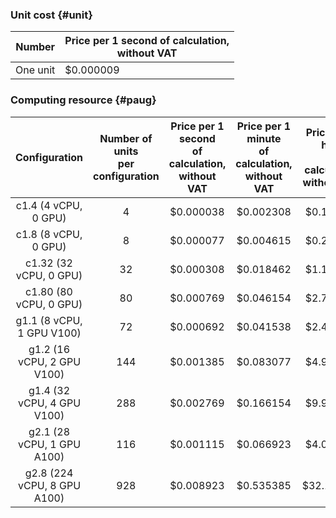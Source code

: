 ### Unit cost {#unit}

Number | Price per 1 second of calculation, <br>without VAT
---- | ----
One unit | $0.000009

### Computing resource {#paug}

| Configuration | Number of units <br>per configuration | Price per 1 second <br>of calculation, <br> without VAT | Price per 1 minute<br> of calculation, <br> without VAT | Price per 1 hour <br>of calculation, <br> without VAT |
|:---:|:---:|:---:|:---:|:---:|
| c1.4 (4 vCPU, 0 GPU) | 4 | $0.000038 | $0.002308 | $0.138462 |
| c1.8 (8 vCPU, 0 GPU) | 8 | $0.000077 | $0.004615 | $0.276923 |
| c1.32 (32 vCPU, 0 GPU) | 32 | $0.000308 | $0.018462 | $1.107692 |
| c1.80 (80 vCPU, 0 GPU) | 80 | $0.000769 | $0.046154 | $2.769231 |
| g1.1 (8 vCPU, 1 GPU V100) | 72 | $0.000692 | $0.041538 | $2.492308 |
| g1.2 (16 vCPU, 2 GPU V100) | 144 | $0.001385 | $0.083077 | $4.984615 |
| g1.4 (32 vCPU, 4 GPU V100) | 288 | $0.002769 | $0.166154 | $9.969231 |
| g2.1 (28 vCPU, 1 GPU A100)  | 116 | $0.001115 | $0.066923 | $4.015385  |
| g2.8 (224 vCPU, 8 GPU A100) | 928 | $0.008923 | $0.535385 | $32.123077 |